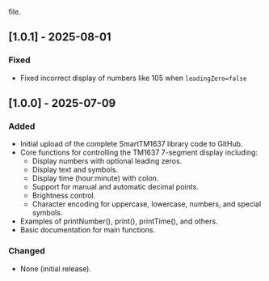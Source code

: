 file.

## [1.0.1] - 2025-08-01
### Fixed
- Fixed incorrect display of numbers like 105 when `leadingZero=false`

## [1.0.0] - 2025-07-09
### Added
- Initial upload of the complete SmartTM1637 library code to GitHub.
- Core functions for controlling the TM1637 7-segment display including:
  - Display numbers with optional leading zeros.
  - Display text and symbols.
  - Display time (hour:minute) with colon.
  - Support for manual and automatic decimal points.
  - Brightness control.
  - Character encoding for uppercase, lowercase, numbers, and special symbols.
- Examples of printNumber(), print(), printTime(), and others.
- Basic documentation for main functions.

### Changed
- None (initial release).

